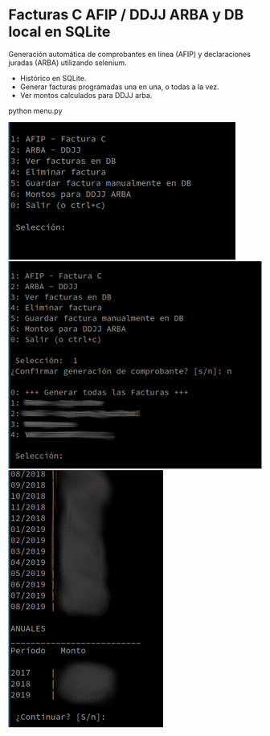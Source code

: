 # Facturas C AFIP / DDJJ ARBA y DB local en SQLite 

Generación automática de comprobantes en línea (AFIP) y declaraciones juradas (ARBA) utilizando selenium.

- Histórico en SQLite.
- Generar facturas programadas una en una, o todas a la vez. 
- Ver montos calculados para DDJJ arba.

python menu.py

![ss1](docs/menu.png)
![ss1](docs/FacturasC_gen_todas.png)
![ss1](docs/montos.png)
